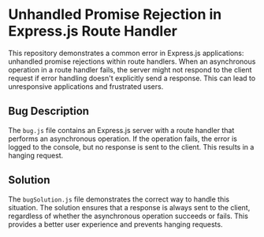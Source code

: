 # Unhandled Promise Rejection in Express.js Route Handler

This repository demonstrates a common error in Express.js applications: unhandled promise rejections within route handlers.  When an asynchronous operation in a route handler fails, the server might not respond to the client request if error handling doesn't explicitly send a response. This can lead to unresponsive applications and frustrated users.

## Bug Description
The `bug.js` file contains an Express.js server with a route handler that performs an asynchronous operation. If the operation fails, the error is logged to the console, but no response is sent to the client. This results in a hanging request.

## Solution
The `bugSolution.js` file demonstrates the correct way to handle this situation.  The solution ensures that a response is always sent to the client, regardless of whether the asynchronous operation succeeds or fails.  This provides a better user experience and prevents hanging requests.